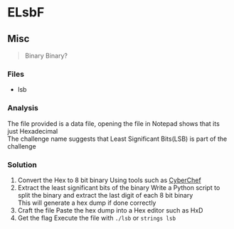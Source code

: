 # ELsbF
## Misc

> Binary Binary?

### Files
- lsb

### Analysis
The file provided is a data file, opening the file in Notepad shows that its just Hexadecimal<br />
The challenge name suggests that Least Significant Bits(LSB) is part of the challenge

### Solution
1. Convert the Hex to 8 bit binary
   Using tools such as [CyberChef](https://gchq.github.io/CyberChef/)
2. Extract the least significant bits of the binary
   Write a Python script to split the binary and extract the last digit of each 8 bit binary<br />
   This will generate a hex dump if done correctly
3. Craft the file
   Paste the hex dump into a Hex editor such as HxD
4. Get the flag
   Execute the file with ```./lsb``` or ```strings lsb```
